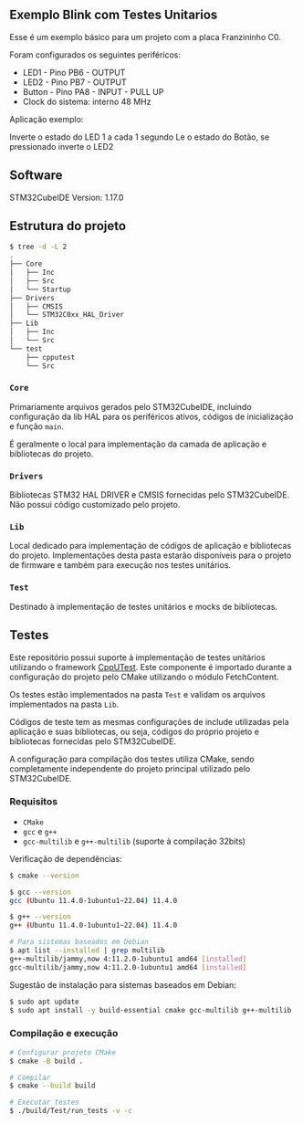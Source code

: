 ## Exemplo Blink com Testes Unitarios

Esse é um exemplo básico para um projeto com a placa Franzininho C0.

Foram configurados os seguintes periféricos:
- LED1 - Pino PB6 - OUTPUT
- LED2 - Pino PB7 - OUTPUT
- Button - Pino PA8 - INPUT - PULL UP
- Clock do sistema: interno 48 MHz

Aplicação exemplo:

Inverte o estado do LED 1 a cada 1 segundo
Le o estado do Botão, se pressionado inverte o LED2

## Software

STM32CubeIDE Version: 1.17.0

## Estrutura do projeto

```bash
$ tree -d -L 2
.
├── Core
│   ├── Inc
│   ├── Src
│   └── Startup
├── Drivers
│   ├── CMSIS
│   └── STM32C0xx_HAL_Driver
├── Lib
│   ├── Inc
│   └── Src
└── test
    ├── cpputest
    └── Src
```

### `Core`

Primariamente arquivos gerados pelo STM32CubeIDE, incluindo configuração da lib HAL para os periféricos ativos, códigos de inicialização e função `main`.

É geralmente o local para implementação da camada de aplicação e bibliotecas do projeto.

### `Drivers`

Bibliotecas STM32 HAL DRIVER e CMSIS fornecidas pelo STM32CubeIDE. Não possui código customizado pelo projeto.

### `Lib`

Local dedicado para implementação de códigos de aplicação e bibliotecas do projeto. Implementações desta pasta estarão disponíveis para o projeto de firmware e também para execução nos testes unitários.

### `Test`

Destinado à implementação de testes unitários e mocks de bibliotecas.

## Testes

Este repositório possui suporte à implementação de testes unitários utilizando o framework [CppUTest](https://cpputest.github.io/). Este componente é importado durante a configuração do projeto pelo CMake utilizando o módulo FetchContent.

Os testes estão implementados na pasta `Test` e validam os arquivos implementados na pasta `Lib`.

Códigos de teste tem as mesmas configurações de include utilizadas pela aplicação e suas bibliotecas, ou seja, códigos do próprio projeto e bibliotecas fornecidas pelo STM32CubeIDE.

A configuração para compilação dos testes utiliza CMake, sendo completamente independente do projeto principal utilizado pelo STM32CubeIDE.

### Requisitos

- `CMake`
- `gcc` e `g++`
- `gcc-multilib` e `g++-multilib` (suporte à compilação 32bits)

Verificação de dependências:
```bash
$ cmake --version

$ gcc --version  
gcc (Ubuntu 11.4.0-1ubuntu1~22.04) 11.4.0

$ g++ --version
g++ (Ubuntu 11.4.0-1ubuntu1~22.04) 11.4.0

# Para sistemas baseados em Debian
$ apt list --installed | grep multilib
g++-multilib/jammy,now 4:11.2.0-1ubuntu1 amd64 [installed]
gcc-multilib/jammy,now 4:11.2.0-1ubuntu1 amd64 [installed]
```

Sugestão de instalação para sistemas baseados em Debian:
```bash
$ sudo apt update
$ sudo apt install -y build-essential cmake gcc-multilib g++-multilib
```

### Compilação e execução

```bash
# Configurar projeto CMake
$ cmake -B build .

# Compilar
$ cmake --build build

# Executar testes
$ ./build/Test/run_tests -v -c
```
